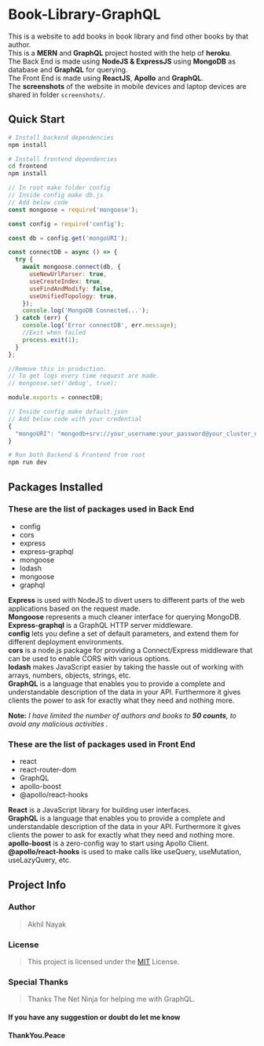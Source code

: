 # Book-Library-GraphQL

This is a website to add books in book library and find other books by that author.  
This is a **MERN** and **GraphQL** project hosted with the help of **heroku**.  
The Back End is made using **NodeJS & ExpressJS** using **MongoDB** as database and **GraphQL** for querying.  
The Front End is made using **ReactJS**, **Apollo** and **GraphQL**.  
The **screenshots** of the website in mobile devices and laptop devices are shared in folder `screenshots/`.

## Quick Start

```bash
# Install backend dependencies
npm install

# Install frontend dependencies
cd frontend
npm install
```

```javascript
// In root make folder config
// Inside config make db.js
// Add below code
const mongoose = require('mongoose');

const config = require('config');

const db = config.get('mongoURI');

const connectDB = async () => {
  try {
    await mongoose.connect(db, {
      useNewUrlParser: true,
      useCreateIndex: true,
      useFindAndModify: false,
      useUnifiedTopology: true,
    });
    console.log('MongoDB Connected...');
  } catch (err) {
    console.log('Error connectDB', err.message);
    //Exit when failed
    process.exit(1);
  }
};

//Remove this in production.
// To get logs every time request are made.
// mongoose.set('debug', true);

module.exports = connectDB;
```

```javascript
// Inside config make default.json
// Add below code with your credential
{
  "mongoURI": "mongodb+srv://your_username:your_password@your_cluster_name.mongodb.net/book-library-graphql?retryWrites=true&w=majority"
}

```

```bash
# Run both Backend & Frontend from root
npm run dev
```

## Packages Installed

### These are the list of packages used in Back End

- config
- cors
- express
- express-graphql
- mongoose
- lodash
- mongoose
- graphql

**Express** is used with NodeJS to divert users to different parts of the web applications based on the request made.  
**Mongoose** represents a much cleaner interface for querying MongoDB.  
**Express-graphql** is a GraphQL HTTP server middleware.  
**config** lets you define a set of default parameters, and extend them for different deployment environments.  
**cors** is a node.js package for providing a Connect/Express middleware that can be used to enable CORS with various options.  
**lodash** makes JavaScript easier by taking the hassle out of working with arrays, numbers, objects, strings, etc.  
**GraphQL** is a language that enables you to provide a complete and understandable description of the data in your API. Furthermore it gives clients the power to ask for exactly what they need and nothing more.

**Note:** _I have limited the number of authors and books to **50 counts**, to avoid any malicious activities ._

### These are the list of packages used in Front End

- react
- react-router-dom
- GraphQL
- apollo-boost
- @apollo/react-hooks

**React** is a JavaScript library for building user interfaces.  
**GraphQL** is a language that enables you to provide a complete and understandable description of the data in your API. Furthermore it gives clients the power to ask for exactly what they need and nothing more.  
**apollo-boost** is a zero-config way to start using Apollo Client.  
**@apollo/react-hooks** is used to make calls like useQuery, useMutation, useLazyQuery, etc.

## Project Info

### Author

> Akhil Nayak

### License

> This project is licensed under the [MIT](https://choosealicense.com/licenses/mit/) License.

### Special Thanks

> Thanks The Net Ninja for helping me with GraphQL.

#### If you have any suggestion or doubt do let me know

#### ThankYou.Peace
